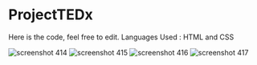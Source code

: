 # ProjectTEDx
Here is the code, feel free to edit.
Languages Used : HTML and CSS

![screenshot 414](https://user-images.githubusercontent.com/17832859/41806719-f4d63edc-76e0-11e8-9db0-04079761aa52.png)
![screenshot 415](https://user-images.githubusercontent.com/17832859/41806721-f50f772e-76e0-11e8-88a5-7dfd96020f4c.png)
![screenshot 416](https://user-images.githubusercontent.com/17832859/41806722-f548a8aa-76e0-11e8-9fdd-2531723e21ce.png)
![screenshot 417](https://user-images.githubusercontent.com/17832859/41806718-f4921f86-76e0-11e8-95e9-403dd4da16d3.png)
